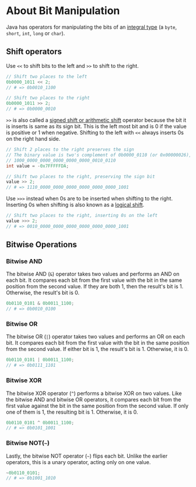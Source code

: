 # About Bit Manipulation

Java has operators for manipulating the bits of an [integral type][integral-type] (a `byte`, `short`, `int`, `long` or `char`).

## Shift operators

Use `<<` to shift bits to the left and `>>` to shift to the right.

```java
// Shift two places to the left
0b0000_1011 << 2;
// # => 0b0010_1100

// Shift two places to the right
0b0000_1011 >> 2;
// # => 0b0000_0010
```

`>>` is also called a [signed shift or arithmetic shift][arithmetic-shift] operator because the bit it is inserts is same as its sign bit.
This is the left most bit and is 0 if the value is positive or 1 when negative.
Shifting to the left with `<<` always inserts 0s on the right hand side.

```java
// Shift 2 places to the right preserves the sign
// The binary value is two's complement of 0b0000_0110 (or 0x00000026), so the binary representation will be
// 1000_0000_0000_0000_0000_0000_0010_0110
int value = -0x7FFFFFDA;

// Shift two places to the right, preserving the sign bit
value >> 2;
// # => 1110_0000_0000_0000_0000_0000_0000_1001
```

Use `>>>` instead when 0s are to be inserted when shifting to the right.
Inserting 0s when shifting is also known as a [logical shift][logical-shift].

```java
// Shift two places to the right, inserting 0s on the left
value >>> 2;
// # => 0010_0000_0000_0000_0000_0000_0000_1001
```

## Bitwise Operations

### Bitwise AND

The bitwise AND (`&`) operator takes two values and performs an AND on each bit.
It compares each bit from the first value with the bit in the same position from the second value.
If they are both 1, then the result's bit is 1.
Otherwise, the result's bit is 0.

```java
0b0110_0101 & 0b0011_1100;
// # => 0b0010_0100
```

### Bitwise OR

The bitwise OR (`|`) operator takes two values and performs an OR on each bit.
It compares each bit from the first value with the bit in the same position from the second value.
If either bit is 1, the result's bit is 1.
Otherwise, it is 0.

```java
0b0110_0101 | 0b0011_1100;
// # => 0b0111_1101
```

### Bitwise XOR

The bitwise XOR operator (`^`) performs a bitwise XOR on two values.
Like the bitwise AND and bitwise OR operators, it compares each bit from the first value against the bit in the same position from the second value.
If only one of them is 1, the resulting bit is 1.
Otherwise, it is 0.

```java
0b0110_0101 ^ 0b0011_1100;
// # => 0b0101_1001
```

### Bitwise NOT(`~`)

Lastly, the bitwise NOT operator (`~`) flips each bit.
Unlike the earlier operators, this is a unary operator, acting only on one value.

```java
~0b0110_0101;
// # => 0b1001_1010
```

[integral-type]: https://docs.oracle.com/javase/specs/jls/se21/html/jls-4.html#jls-4.2
[arithmetic-shift]: https://en.wikipedia.org/wiki/Arithmetic_shift
[logical-shift]: https://en.wikipedia.org/wiki/Logical_shift
